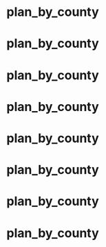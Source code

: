 # plan_by_county
# plan_by_county
# plan_by_county
# plan_by_county
# plan_by_county
# plan_by_county
# plan_by_county
# plan_by_county
